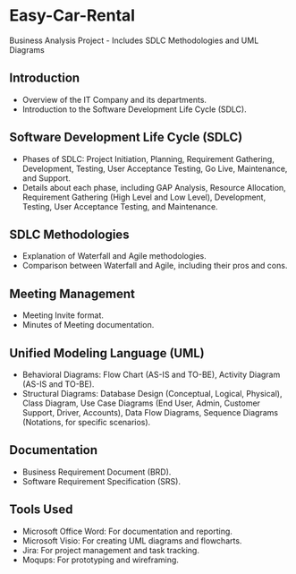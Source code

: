 # Easy-Car-Rental
Business Analysis Project - Includes SDLC Methodologies and UML Diagrams


## Introduction
- Overview of the IT Company and its departments.
- Introduction to the Software Development Life Cycle (SDLC).

## Software Development Life Cycle (SDLC)
- Phases of SDLC: Project Initiation, Planning, Requirement Gathering, Development, Testing, User Acceptance Testing, Go Live, Maintenance, and Support.
- Details about each phase, including GAP Analysis, Resource Allocation, Requirement Gathering (High Level and Low Level), Development, Testing, User Acceptance Testing, and Maintenance.

## SDLC Methodologies
- Explanation of Waterfall and Agile methodologies.
- Comparison between Waterfall and Agile, including their pros and cons.

## Meeting Management
- Meeting Invite format.
- Minutes of Meeting documentation.

## Unified Modeling Language (UML)
- Behavioral Diagrams: Flow Chart (AS-IS and TO-BE), Activity Diagram (AS-IS and TO-BE).
- Structural Diagrams: Database Design (Conceptual, Logical, Physical), Class Diagram, Use Case Diagrams (End User, Admin, Customer Support, Driver, Accounts), Data Flow Diagrams, Sequence Diagrams (Notations, for specific scenarios).

## Documentation
- Business Requirement Document (BRD).
- Software Requirement Specification (SRS).

## Tools Used
- Microsoft Office Word: For documentation and reporting.
- Microsoft Visio: For creating UML diagrams and flowcharts.
- Jira: For project management and task tracking.
- Moqups: For prototyping and wireframing.
